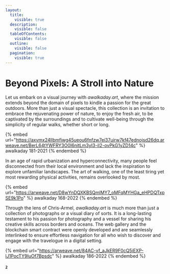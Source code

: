 ```yaml
---
layout:
  title:
    visible: true
  description:
    visible: false
  tableOfContents:
    visible: false
  outline:
    visible: false
  pagination:
    visible: true
---
```


# Beyond Pixels: A Stroll into Nature

Let us embark on a visual journey with _awalkaday.art_, where the mission extends beyond the domain of pixels to kindle a passion for the great outdoors. More than just a visual spectacle, this collection is an invitation to embrace the rejuvenating power of nature, to enjoy the fresh air, to be captivated by the surroundings and to cultivate well-being through the simplicity of regular walks, whether short or long.

{% embed url="https://axvmx24llbmfiwg45ueou6fnfzw7ei37uirw7kf47ednojsd26dq.arweave.net/BerL64tYWFRY3O0I6nitLm3yI3-iI2-ovPkG1yZD14c" %}
awalkaday 181-2021
{% endembed %}

In an age of rapid urbanization and hyperconnectivity, many people feel disconnected from their local environment and lack the inspiration to explore unfamiliar landscapes. The art of walking, one of the least tiring yet most rewarding physical activities, remains overlooked by most.

{% embed url="https://arweave.net/D8wYnDQXKBSQmlMY7_oMFqMYHGa_eHPDQTxpSE9k1Po" %}
awalkaday 168-2022
{% endembed %}

Through the lens of Chris-Armel, _awalkaday.art_ is much more than just a collection of photographs or a visual diary of sorts. It is a long-lasting testament to his passion for photography and a vessel for sharing his creative skills across borders and oceans. The web gallery and the blockchain smart contract were openly developed and are seamlessly interlinked to ensure effortless navigation for all who wish to discover and engage with the travelogue in a digital setting.

{% embed url="https://arweave.net/84AC-vf_aJkER9F0cQ5iEXP-lJ1PocTY9IuOf7Bpsdc" %}
awalkaday 186-2022
{% endembed %}

#### `2`
